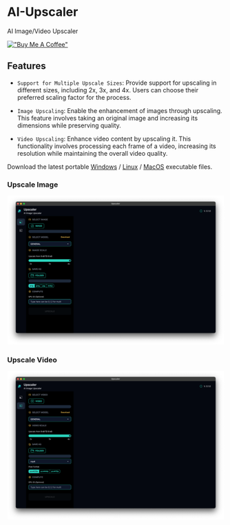 # AI-Upscaler

AI Image/Video Upscaler

[!["Buy Me A Coffee"](https://www.buymeacoffee.com/assets/img/custom_images/orange_img.png)](https://www.buymeacoffee.com/prongbang)

## Features

- `Support for Multiple Upscale Sizes`: Provide support for upscaling in different sizes, including 2x, 3x, and 4x. Users can choose their preferred scaling factor for the process.

- `Image Upscaling`: Enable the enhancement of images through upscaling. This feature involves taking an original image and increasing its dimensions while preserving quality.

- `Video Upscaling`: Enhance video content by upscaling it. This functionality involves processing each frame of a video, increasing its resolution while maintaining the overall video quality.

Download the latest portable 
[Windows](https://github.com/prongbang/ai-upscaler/releases/tag/0.1.1) / 
[Linux](https://github.com/prongbang/ai-upscaler/releases/tag/0.1.1) / 
[MacOS](https://github.com/prongbang/ai-upscaler/releases/tag/0.1.1)
executable files.

### Upscale Image

![img.png](screenshots/img.png)

### Upscale Video

![img_1.png](screenshots/img_1.png)
